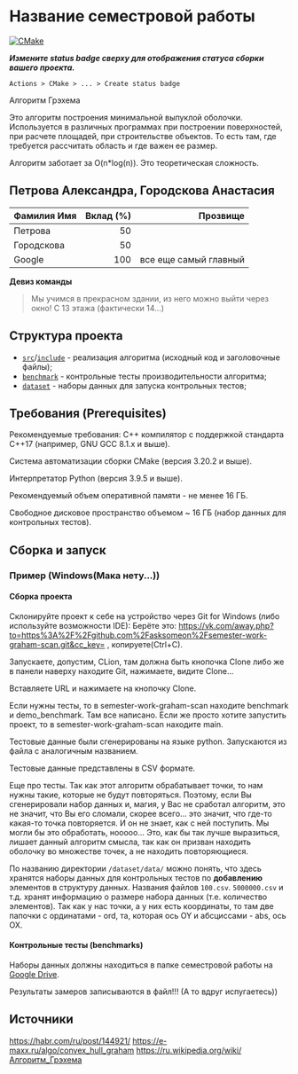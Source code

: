 # Название семестровой работы

[![CMake](https://github.com/Algorithms-and-Data-Structures-2021/semester-work-template/actions/workflows/cmake.yml/badge.svg)](https://github.com/Algorithms-and-Data-Structures-2021/semester-work-template/actions/workflows/cmake.yml)

**_Измените status badge сверху для отображения статуса сборки вашего проекта._**

`Actions > CMake > ... > Create status badge`

Алгоритм Грэхема

Это алгоритм построения минимальной выпуклой оболочки. Используется в различных программах при построении поверхностей, при расчете площадей, при строительстве объектов. То есть там, где требуется рассчитать область и где важен ее размер.

Алгоритм заботает за O(n*log(n)). Это теоретическая сложность.

## Петрова Александра, Городскова Анастасия

| Фамилия Имя   | Вклад (%) | Прозвище              |
| :---          |   ---:    |  ---:                 |
| Петрова       | 50        |                       |
| Городскова    | 50        |                       |
| Google        | 100       | все еще самый главный |

**Девиз команды**
> Мы учимся в прекрасном здании, из него можно выйти через окно! С 13 этажа (фактически 14...)

## Структура проекта

- [`src`](src)/[`include`](include) - реализация алгоритма (исходный код и заголовочные файлы);
- [`benchmark`](benchmark) - контрольные тесты производительности алгоритма;
- [`dataset`](dataset) - наборы данных для запуска контрольных тестов;

## Требования (Prerequisites)

Рекомендуемые требования:
С++ компилятор c поддержкой стандарта C++17 (например, GNU GCC 8.1.x и выше).

Система автоматизации сборки CMake (версия 3.20.2 и выше).

Интерпретатор Python (версия 3.9.5 и выше).

Рекомендуемый объем оперативной памяти - не менее 16 ГБ.

Свободное дисковое пространство объемом ~ 16 ГБ (набор данных для контрольных тестов).

## Сборка и запуск

### Пример (Windows(Мака нету...))

#### Сборка проекта


Склонируйте проект к себе на устройство через Git for Windows (либо используйте возможности IDE): Берёте это: https://vk.com/away.php?to=https%3A%2F%2Fgithub.com%2Fasksomeon%2Fsemester-work-graham-scan.git&cc_key= , копируете(Ctrl+С).

Запускаете, допустим, CLion, там должна быть кнопочка Clone либо же в панели наверху находите Git, нажимаете, видите Clone...

Вставляете URL и нажимаете на кнопочку Clone.

Если нужны тесты, то в semester-work-graham-scan находите benchmark и demo_benchmark. Там все написано. Если же просто хотите запустить проект, то в semester-work-graham-scan находите main.

Тестовые данные были сгенерированы на языке python. Запускаются из файла с аналогичным названием.

Тестовые данные представлены в CSV формате.

Еще про тесты. Так как этот алгоритм обрабатывает точки, то нам нужны такие, которые не будут повторяться. Поэтому, если Вы сгенерировали набор данных и, магия, у Вас не сработал алгоритм, это не значит, что Вы его сломали, скорее всего... это значит, что где-то какая-то точка повторяется. И он не знает, как с ней поступить. Мы могли бы это обработать, нооооо... Это, как бы так лучше выразиться, лишает данный алгоритм смысла, так как он призван находить оболочку во множестве точек, а не находить повторяющиеся.

По названию директории `/dataset/data/` можно понять, что здесь хранятся наборы данных для контрольных тестов по
**добавлению** элементов в структуру данных. Названия файлов `100.csv`. `5000000.csv` и т.д. хранят информацию о размере набора данных (т.е. количество элементов). Так как у нас точки, а у них есть координаты, то там две папочки с ординатами - ord, та, которая ось OY и абсциссами - abs, ось OX.

#### Контрольные тесты (benchmarks)
 Наборы данных должны находиться в папке семестровой
работы на [Google Drive](https://drive.google.com/drive/folders/1RiNhZZqu3mAZXgP5d_QFWymc9NMz023N?authuser=0).

Результаты замеров записываются в файл!!! (А то вдруг испугаетесь))

## Источники

https://habr.com/ru/post/144921/
https://e-maxx.ru/algo/convex_hull_graham
https://ru.wikipedia.org/wiki/Алгоритм_Грэхема

